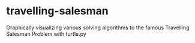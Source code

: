 # travelling-salesman

Graphically visualizing various solving algorithms to the famous Travelling Salesman Problem with turtle.py
